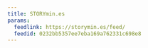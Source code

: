 ```yaml
---
title: STORYmin.es
params:
  feedlink: https://storymin.es/feed/
  feedid: 0232bb5357ee7eba169a762331c698e8
---
```

